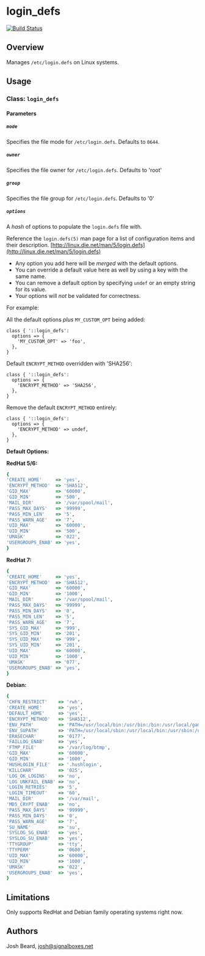 # login_defs

[![Build Status](https://travis-ci.org/joshbeard/puppet-login_defs.svg?branch=master)](https://travis-ci.org/joshbeard/puppet-login_defs)

## Overview

Manages `/etc/login.defs` on Linux systems.

## Usage

### Class: `login_defs`

#### Parameters

##### `mode`

Specifies the file mode for `/etc/login.defs`.  Defaults to `0644`.

##### `owner`

Specifies the file owner for `/etc/login.defs`. Defaults to 'root'

##### `group`

Specifies the file group for `/etc/login.defs`. Defaults to '0'

##### `options`

A _hash_ of options to populate the `login.defs` file with.

Reference the `login.defs(5)` man page for a list of configuration items and
their description.  [http://linux.die.net/man/5/login.defs](http://linux.die.net/man/5/login.defs)

* Any option you add here will be *merged* with the default options.
* You can override a default value here as well by using a key with the same
  name.
* You can remove a default option by specifying `undef` or an empty string for
  its value.
* Your options will *not* be validated for correctness.

For example:

All the default options *plus* `MY_CUSTOM_OPT` being added:

```puppet
class { '::login_defs':
  options => {
    'MY_CUSTOM_OPT' => 'foo',
  },
}
```

Default `ENCRYPT_METHOD` overridden with 'SHA256':

```puppet
class { '::login_defs':
  options => {
    'ENCRYPT_METHOD' => 'SHA256',
  },
}
```

Remove the default `ENCRYPT_METHOD` entirely:


```puppet
class { '::login_defs':
  options => {
    'ENCRYPT_METHOD' => undef,
  },
}
```

__Default Options:__

__RedHat 5/6:__

```ruby
{
'CREATE_HOME'     => 'yes',
'ENCRYPT_METHOD'  => 'SHA512',
'GID_MAX'         => '60000',
'GID_MIN'         => '500',
'MAIL_DIR'        => '/var/spool/mail',
'PASS_MAX_DAYS'   => '99999',
'PASS_MIN_LEN'    => '5',
'PASS_WARN_AGE'   => '7',
'UID_MAX'         => '60000',
'UID_MIN'         => '500',
'UMASK'           => '022',
'USERGROUPS_ENAB' => 'yes',
}
```

__RedHat 7:__

```ruby
{
'CREATE_HOME'     => 'yes',
'ENCRYPT_METHOD'  => 'SHA512',
'GID_MAX'         => '60000',
'GID_MIN'         => '1000',
'MAIL_DIR'        => '/var/spool/mail',
'PASS_MAX_DAYS'   => '99999',
'PASS_MIN_DAYS'   => '0',
'PASS_MIN_LEN'    => '5',
'PASS_WARN_AGE'   => '7',
'SYS_GID_MAX'     => '999',
'SYS_GID_MIN'     => '201',
'SYS_UID_MAX'     => '999',
'SYS_UID_MIN'     => '201',
'UID_MAX'         => '60000',
'UID_MIN'         => '1000',
'UMASK'           => '077',
'USERGROUPS_ENAB' => 'yes',
}
```

__Debian:__

```ruby
{
'CHFN_RESTRICT'    => 'rwh',
'CREATE_HOME'      => 'yes',
'DEFAULT_HOME'     => 'yes',
'ENCRYPT_METHOD'   => 'SHA512',
'ENV_PATH'         => 'PATH=/usr/local/bin:/usr/bin:/bin:/usr/local/games:/usr/games',
'ENV_SUPATH'       => 'PATH=/usr/local/sbin:/usr/local/bin:/usr/sbin:/usr/bin:/sbin:/bin',
'ERASECHAR'        => '0177',
'FAILLOG_ENAB'     => 'yes',
'FTMP_FILE'        => '/var/log/btmp',
'GID_MAX'          => '60000',
'GID_MIN'          => '1000',
'HUSHLOGIN_FILE'   => '.hushlogin',
'KILLCHAR'         => '025',
'LOG_OK_LOGINS'    => 'no',
'LOG_UNKFAIL_ENAB' => 'no',
'LOGIN_RETRIES'    => '5',
'LOGIN_TIMEOUT'    => '60',
'MAIL_DIR'         => '/var/mail',
'MD5_CRYPT_ENAB'   => 'no',
'PASS_MAX_DAYS'    => '99999',
'PASS_MIN_DAYS'    => '0',
'PASS_WARN_AGE'    => '7',
'SU_NAME'          => 'su',
'SYSLOG_SG_ENAB'   => 'yes',
'SYSLOG_SU_ENAB'   => 'yes',
'TTYGROUP'         => 'tty',
'TTYPERM'          => '0600',
'UID_MAX'          => '60000',
'UID_MIN'          => '1000',
'UMASK'            => '022',
'USERGROUPS_ENAB'  => 'yes',
}
```

## Limitations

Only supports RedHat and Debian family operating systems right now.

## Authors

Josh Beard, josh@signalboxes.net
